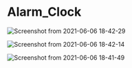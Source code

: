 # Alarm_Clock
![Screenshot from 2021-06-06 18-42-29](https://user-images.githubusercontent.com/80582110/120927758-38607780-c6f7-11eb-96b5-95642c2e494a.png)

![Screenshot from 2021-06-06 18-42-14](https://user-images.githubusercontent.com/80582110/120927763-3c8c9500-c6f7-11eb-8202-a163b80dbeb6.png)

![Screenshot from 2021-06-06 18-41-49](https://user-images.githubusercontent.com/80582110/120927764-3f878580-c6f7-11eb-8e93-7c6f3d2af7e4.png)
